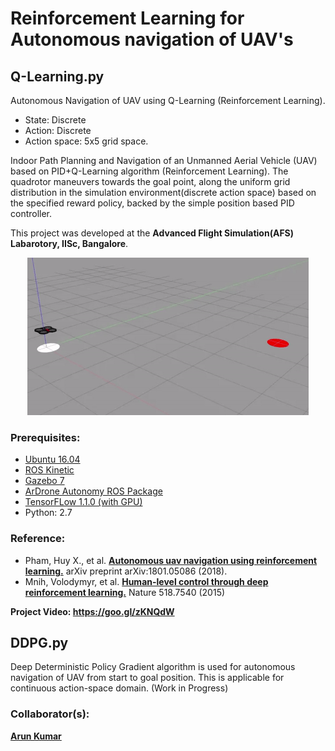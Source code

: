 # Reinforcement Learning for Autonomous navigation of UAV's
## Q-Learning.py
Autonomous Navigation of UAV using Q-Learning (Reinforcement Learning). 
- State: Discrete
- Action: Discrete
- Action space: 5x5 grid space.

Indoor Path Planning and Navigation of an Unmanned Aerial Vehicle (UAV) based on PID+Q-Learning algorithm (Reinforcement Learning). The quadrotor maneuvers towards the goal point, along the uniform grid distribution in the simulation environment(discrete action space) based on the specified reward policy, backed by the simple position based PID controller.

This project was developed at the <b>Advanced Flight Simulation(AFS) Labarotory, IISc, Bangalore</b>.
<p align= "center">
<img src="drone_qlearning.gif/">
</p>

### Prerequisites:
- <a href="http://releases.ubuntu.com/16.04/">Ubuntu 16.04</a> 
- <a href="http://wiki.ros.org/kinetic">ROS Kinetic</a>
- <a href="http://gazebosim.org/">Gazebo 7</a>
- <a href="https://github.com/AutonomyLab/ardrone_autonomy">ArDrone Autonomy ROS Package</a>
- <a href="https://www.tensorflow.org/install/">TensorFLow 1.1.0 (with GPU)</a>
- Python: 2.7

### Reference:  
- Pham, Huy X., et al. <b><a href="https://arxiv.org/abs/1801.05086">Autonomous uav navigation using reinforcement learning.</a></b> arXiv preprint arXiv:1801.05086 (2018).
- Mnih, Volodymyr, et al. <a href="https://storage.googleapis.com/deepmind-media/dqn/DQNNaturePaper.pdf"><b>Human-level control through deep reinforcement learning.</b></a> Nature 518.7540 (2015)

**Project Video: https://goo.gl/zKNQdW**

## DDPG.py 
Deep Deterministic Policy Gradient algorithm is used for autonomous navigation of UAV from start to goal position. This is applicable for continuous action-space domain. (Work in Progress)

### Collaborator(s):
**<a href="https://github.com/ioarun">Arun Kumar</a>** 
